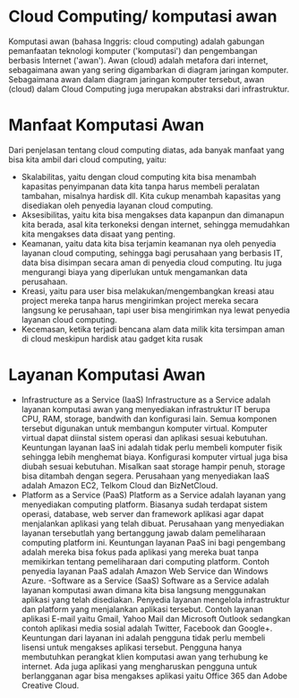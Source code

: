 # Cloud Computing/ komputasi awan

Komputasi awan (bahasa Inggris: cloud computing) adalah gabungan pemanfaatan teknologi komputer ('komputasi') dan pengembangan berbasis Internet ('awan'). Awan (cloud) adalah metafora dari internet, sebagaimana awan yang sering digambarkan di diagram jaringan komputer. Sebagaimana awan dalam diagram jaringan komputer tersebut, awan (cloud) dalam Cloud Computing juga merupakan abstraksi dari infrastruktur.

# Manfaat Komputasi Awan
Dari penjelasan tentang cloud computing diatas, ada banyak manfaat yang bisa kita ambil dari cloud computing, yaitu:
- Skalabilitas, yaitu dengan cloud computing kita bisa menambah kapasitas penyimpanan data kita tanpa harus membeli peralatan tambahan,
misalnya hardisk dll. Kita cukup menambah kapasitas yang disediakan oleh penyedia layanan cloud computing.
- Aksesibilitas, yaitu kita bisa mengakses data kapanpun dan dimanapun kita berada, asal kita terkoneksi dengan internet, sehingga memudahkan
kita mengakses data disaat yang penting.
- Keamanan, yaitu data kita bisa terjamin keamanan nya oleh penyedia layanan cloud computing, sehingga bagi perusahaan yang berbasis IT, data  bisa disimpan secara aman di penyedia cloud computing. Itu juga mengurangi biaya yang diperlukan untuk mengamankan data perusahaan.
- Kreasi, yaitu para user bisa melakukan/mengembangkan kreasi atau project mereka tanpa harus mengirimkan project mereka secara langsung ke perusahaan, tapi user bisa mengirimkan nya lewat penyedia layanan cloud computing.
- Kecemasan, ketika terjadi bencana alam data milik kita tersimpan aman di cloud meskipun hardisk atau gadget kita rusak


# Layanan Komputasi Awan
- Infrastructure as a Service (IaaS)
Infrastructure as a Service adalah layanan komputasi awan yang menyediakan infrastruktur IT berupa CPU, RAM, storage, bandwith dan konfigurasi lain. Semua komponen tersebut digunakan untuk membangun komputer virtual. Komputer virtual dapat diinstal sistem operasi dan aplikasi sesuai kebutuhan. Keuntungan layanan IaaS ini adalah tidak perlu membeli komputer fisik sehingga lebih menghemat biaya. Konfigurasi komputer virtual juga bisa diubah sesuai kebutuhan. Misalkan saat storage hampir penuh, storage bisa ditambah dengan segera. Perusahaan yang menyediakan IaaS adalah Amazon EC2, Telkom Cloud dan BizNetCloud.
- Platform as a Service (PaaS)
Platform as a Service adalah layanan yang menyediakan computing platform. Biasanya sudah terdapat sistem operasi, database, web server dan framework aplikasi agar dapat menjalankan aplikasi yang telah dibuat. Perusahaan yang menyediakan layanan tersebutlah yang bertanggung jawab dalam pemeliharaan computing platform ini. Keuntungan layanan PaaS ini bagi pengembang adalah mereka bisa fokus pada aplikasi yang mereka buat tanpa memikirkan tentang pemeliharaan dari computing platform. Contoh penyedia layanan PaaS adalah Amazon Web Service dan Windows Azure.
-Software as a Service (SaaS)
Software as a Service adalah layanan komputasi awan dimana kita bisa langsung menggunakan aplikasi yang telah disediakan. Penyedia layanan mengelola infrastruktur dan platform yang menjalankan aplikasi tersebut. Contoh layanan aplikasi E-mail yaitu Gmail, Yahoo Mail dan Microsoft Outlook sedangkan contoh aplikasi media sosial adalah Twitter, Facebook dan Google+. Keuntungan dari layanan ini adalah pengguna tidak perlu membeli lisensi untuk mengakses aplikasi tersebut. Pengguna hanya membutuhkan perangkat klien komputasi awan yang terhubung ke internet. Ada juga aplikasi yang mengharuskan pengguna untuk berlangganan agar bisa mengakses aplikasi yaitu Office 365 dan Adobe Creative Cloud.
